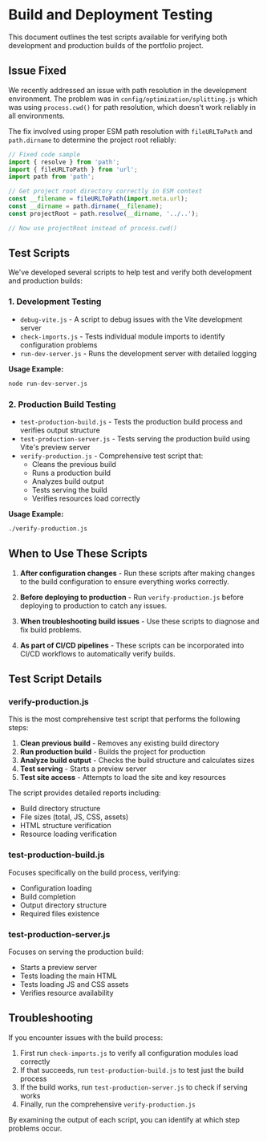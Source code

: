 # Build and Deployment Testing

This document outlines the test scripts available for verifying both development and production builds of the portfolio project.

## Issue Fixed

We recently addressed an issue with path resolution in the development environment. The problem was in `config/optimization/splitting.js` which was using `process.cwd()` for path resolution, which doesn't work reliably in all environments.

The fix involved using proper ESM path resolution with `fileURLToPath` and `path.dirname` to determine the project root reliably:

```javascript
// Fixed code sample
import { resolve } from 'path';
import { fileURLToPath } from 'url';
import path from 'path';

// Get project root directory correctly in ESM context
const __filename = fileURLToPath(import.meta.url);
const __dirname = path.dirname(__filename);
const projectRoot = path.resolve(__dirname, '../..');

// Now use projectRoot instead of process.cwd()
```

## Test Scripts

We've developed several scripts to help test and verify both development and production builds:

### 1. Development Testing

* `debug-vite.js` - A script to debug issues with the Vite development server
* `check-imports.js` - Tests individual module imports to identify configuration problems
* `run-dev-server.js` - Runs the development server with detailed logging

**Usage Example:**
```bash
node run-dev-server.js
```

### 2. Production Build Testing

* `test-production-build.js` - Tests the production build process and verifies output structure
* `test-production-server.js` - Tests serving the production build using Vite's preview server
* `verify-production.js` - Comprehensive test script that:
  - Cleans the previous build
  - Runs a production build
  - Analyzes build output
  - Tests serving the build
  - Verifies resources load correctly

**Usage Example:**
```bash
./verify-production.js
```

## When to Use These Scripts

1. **After configuration changes** - Run these scripts after making changes to the build configuration to ensure everything works correctly.

2. **Before deploying to production** - Run `verify-production.js` before deploying to production to catch any issues.

3. **When troubleshooting build issues** - Use these scripts to diagnose and fix build problems.

4. **As part of CI/CD pipelines** - These scripts can be incorporated into CI/CD workflows to automatically verify builds.

## Test Script Details

### verify-production.js

This is the most comprehensive test script that performs the following steps:

1. **Clean previous build** - Removes any existing build directory
2. **Run production build** - Builds the project for production
3. **Analyze build output** - Checks the build structure and calculates sizes
4. **Test serving** - Starts a preview server
5. **Test site access** - Attempts to load the site and key resources

The script provides detailed reports including:
- Build directory structure
- File sizes (total, JS, CSS, assets)
- HTML structure verification
- Resource loading verification

### test-production-build.js

Focuses specifically on the build process, verifying:
- Configuration loading
- Build completion
- Output directory structure
- Required files existence

### test-production-server.js

Focuses on serving the production build:
- Starts a preview server
- Tests loading the main HTML
- Tests loading JS and CSS assets
- Verifies resource availability

## Troubleshooting

If you encounter issues with the build process:

1. First run `check-imports.js` to verify all configuration modules load correctly
2. If that succeeds, run `test-production-build.js` to test just the build process
3. If the build works, run `test-production-server.js` to check if serving works
4. Finally, run the comprehensive `verify-production.js`

By examining the output of each script, you can identify at which step problems occur.
